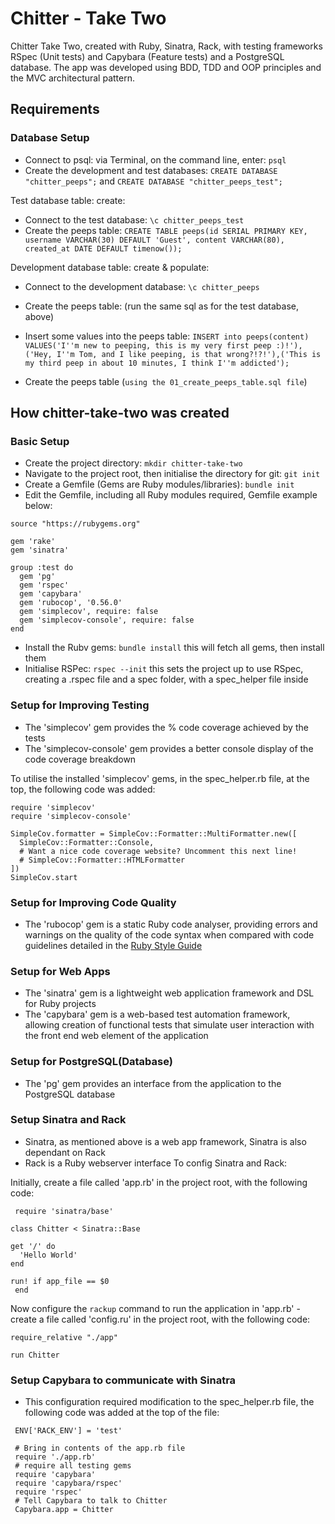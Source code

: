 # Chitter - Take Two

Chitter Take Two, created with Ruby, Sinatra, Rack, with testing frameworks RSpec (Unit tests) and Capybara (Feature tests) and a PostgreSQL database.
The app was developed using BDD, TDD and OOP principles and the MVC architectural pattern.

## Requirements


### Database Setup
- Connect to psql: via Terminal, on the command line, enter: `psql`
- Create the development and test databases: `CREATE DATABASE "chitter_peeps";` and `CREATE DATABASE "chitter_peeps_test";`

Test database table: create:
- Connect to the test database: `\c chitter_peeps_test`
- Create the peeps table: `CREATE TABLE peeps(id SERIAL PRIMARY KEY, username VARCHAR(30) DEFAULT 'Guest', content VARCHAR(80), created_at DATE DEFAULT timenow());`

Development database table: create & populate:
- Connect to the development database: `\c chitter_peeps`
- Create the peeps table: (run the same sql as for the test database, above)
- Insert some values into the peeps table: `INSERT into peeps(content) VALUES('I''m new to peeping, this is my very first peep :)!'),('Hey, I''m Tom, and I like peeping, is that wrong?!?!'),('This is my third peep in about 10 minutes, I think I''m addicted');`

- Create the peeps table (`using the 01_create_peeps_table.sql file`)

## How chitter-take-two was created
### Basic Setup
- Create the project directory: `mkdir chitter-take-two`
- Navigate to the project root, then initialise the directory for git: `git init`
- Create a Gemfile (Gems are Ruby modules/libraries): `bundle init`
- Edit the Gemfile, including all Ruby modules required, Gemfile example below:
```
source "https://rubygems.org"

gem 'rake'
gem 'sinatra'

group :test do
  gem 'pg'
  gem 'rspec'
  gem 'capybara'
  gem 'rubocop', '0.56.0'
  gem 'simplecov', require: false
  gem 'simplecov-console', require: false
end
```
- Install the Rubv gems: `bundle install` this will fetch all gems, then install them
- Initialise RSPec: `rspec --init` this sets the project up to use RSpec, creating a .rspec file and a spec folder, with a spec_helper file inside

### Setup for Improving Testing
- The 'simplecov' gem provides the % code coverage achieved by the tests
- The 'simplecov-console' gem provides a better console display of the code coverage breakdown

To utilise the installed 'simplecov' gems, in the spec_helper.rb file, at the top, the following code was added:
```
require 'simplecov'
require 'simplecov-console'

SimpleCov.formatter = SimpleCov::Formatter::MultiFormatter.new([
  SimpleCov::Formatter::Console,
  # Want a nice code coverage website? Uncomment this next line!
  # SimpleCov::Formatter::HTMLFormatter
])
SimpleCov.start
```

### Setup for Improving Code Quality
- The 'rubocop' gem is a static Ruby code analyser, providing errors and warnings on the quality of the code syntax when compared with code guidelines detailed in the [Ruby Style Guide](https://github.com/rubocop-hq/ruby-style-guide)

### Setup for Web Apps
- The 'sinatra' gem is a lightweight web application framework and DSL for Ruby projects
- The 'capybara' gem is a web-based test automation framework, allowing creation of functional tests that simulate user interaction with the front end web element of the application

### Setup for PostgreSQL(Database)
- The 'pg' gem provides an interface from the application to the PostgreSQL database

### Setup Sinatra and Rack
 - Sinatra, as mentioned above is a web app framework, Sinatra is also dependant on Rack
 - Rack is a Ruby webserver interface
 To config Sinatra and Rack:

 Initially, create a file called 'app.rb' in the project root, with the following code:
```
 require 'sinatra/base'

class Chitter < Sinatra::Base

get '/' do 
  'Hello World' 
end

run! if app_file == $0
 end
```

Now configure the `rackup` command to run the application in 'app.rb' - create a file called 'config.ru' in the project root, with the following code:
```
require_relative "./app"

run Chitter
```
### Setup Capybara to communicate with Sinatra
 - This configuration required modification to the spec_helper.rb file, the following code was added at the top of the file:
```
 ENV['RACK_ENV'] = 'test'

 # Bring in contents of the app.rb file
 require './app.rb'
 # require all testing gems
 require 'capybara'
 require 'capybara/rspec'
 require 'rspec'
 # Tell Capybara to talk to Chitter
 Capybara.app = Chitter
```
